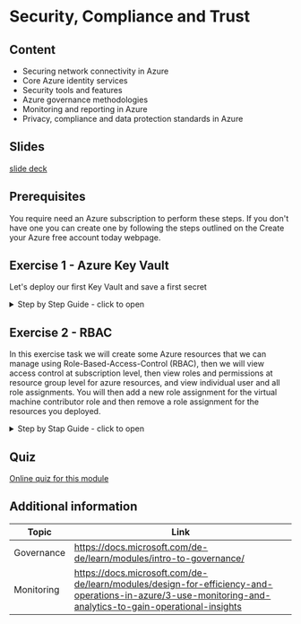 # Security, Compliance and Trust

## Content

- Securing network connectivity in Azure
- Core Azure identity services
- Security tools and features
- Azure governance methodologies
- Monitoring and reporting in Azure
- Privacy, compliance and data protection standards in Azure

## Slides

[slide deck](3_security-compliance-trust.pptx)

## Prerequisites

You require need an Azure subscription to perform these steps. If you don't have one you can create one by following the steps outlined on the Create your Azure free account today webpage.

## Exercise 1 - Azure Key Vault

Let's deploy our first Key Vault and save a first secret

<details><summary>Step by Step Guide - click to open</summary><p>

### Firstly we will create a vault

1. Sign into the Azure Portal and go to **All services > Security** and then select **Key vaults.**
2. In the **Key vaults** pane click on **Create key vault**.
3. In the **Create key vault** blade, enter the details as below and click **Create**
   - Name: a name for your vault i.e. **akvtest1**
   - Subscription: < your subscription >
   - Resource Group: select Create new and enter a new resource group name i.e. **akvrg**
   - Location: < a Datacenter location near you i.e. **West Europe** >
   - Pricing Tier: **Standard**
   - Access policies: < accept default value i.e. **1 principal selected** >
   - Virtual Network Access: < accept default value i.e. **all networks can access** >
4. Go to the newly created Key vault and verify it is present. You can take a moment to browse through some of the options available within it, primarily under **Settings** and then options concerning **Keys, Secrets, Certificates, Access Policies, Firewalls and virtual networks.***
5. Take note of two values in the key vault
- **Vault Name:** In the example it is **akvtest1**
- **DNS name** (also sometimes referred to as the Vault URI): In this example it is `https://akvtest1.vault.azure.net/`. Applications that use your vault through its REST API must use this URI.
>**Note:** Your Azure account is the only one authorized to perform operations on this new vault. Yo can modify this if you wish in the **Settings > Access policies** section

### Add a secret to the Key Vault
We will now add a password that could be used by an application.
1. On the Key Vault properties pages select **Secrets**, then select **Generate/Import**.
2. On the **Create a secret** blade enter the below values, leave the other values at their defaults and then click **Create**.
   - **Upload options**: Manual
   - **Name**: ExamplePassword
   - **Value**: hVFkk965BuUv96!
3. Once the secret has been successfully created, on the **Secrets** pane, click on the **ExamplePassword**, and note it has a status of Enabled
4. Double click on the password and in the password pane, note the presence of the Secret Identifier. This is the url value that you can now use with applications. It provides a centrally managed and securely stored password for use with applications.
5. In the same pane click the button **Show Secret Value**, to display the password you specified earlier.
>**Note:** It is also possible to set time limitations on when a password is available for use, using the activation and expiration date settings.

>**Congratulations!** You have created an Azure Key vault and then created a password secret in that key vault, providing a securely stored, centrally managed password for use with applications.

>**Note:** Remember to delete the resources you have just deployed if you are no longer using them to ensure you do not incur costs for running resources. You can delete all deployed resources by deleting the resource group in which they all reside.

</p></details>

## Exercise 2 - RBAC

In this exercise task we will create some Azure resources that we can manage using Role-Based-Access-Control (RBAC), then we will view access control at subscription level, then view roles and permissions at resource group level for azure resources, and view individual user and all role assignments. You will then add a new role assignment for the virtual machine contributor role and then remove a role assignment for the resources you deployed.

<details><summary>Step by Stap Guide - click to open</summary><p>

### Create Azure resources to manage

Firstly, we will deploy some resources to Azure to provide us with some resources to manage.

1. Sign into the Azure Portal and click on the **Cloud Shell** icon in the top right hand corner
2. The **Cloud Shell** is launched in the bottom of the browser window. 
3. Create a resource group into which we will place our resources by running the following Azure CLI command. You can copy and paste the command from the below directly into the Cloud Shell console, then press **Enter** to run the command. This command will run fine in either **powershell** *or* **bash** console.

```azurecli
az group create `
--name rbacrg `
--location westeurope
```

4. Run the below Azure CLI command to create a virtual machine. Again, you can copy and paste the command from below directly into the Cloud Shell console and press Enter to run it.

```azurecli
az vm create `
--name vmrbac1 `
--resource-group rbacrg `
--image Win2019Datacenter `
--location westeurope `
--admin-username azureuser `
--admin-password Password0134!
```

>**Note:** The command will take 2 to 3 minutes to complete. The command will create a virtual machine and various resources associated with it such as storage, networking and security resources. You can close the Azure Cloud Shell once it is complete.

### View access control at subscription level

The next thing we need to do, in the context of access control, is to decide where to open the **Access control (IAM)** blade, through which we configure Role-Based-Access-Control (RBAC), and that depends on what resources you want to manage access for. i.e. do you want to manage access for everything in a management group, everything in a subscription, everything in a resource group, or a single resource? The **Access control (IAM)** blade is available at all of these levels and provides the same functionality in each. We will firstly have a look at the **Access control (IAM)** options for a subscription.

1. In the Azure portal, click **All services** and the **Subscriptions**, double click on a subscription from the subscriptions listed and then click on **Access control (IAM)**. See what is possible to configure.

### View roles and permissions

A role definition is a collection of permissions that you use for role assignments. Azure has over 70 built-in roles for Azure resources. Follow these steps to view the available roles and permissions for the resources we deployed earlier.

1. Go to **Resource groups** and choose *rbacrg* i.e. the resource group you created earlier.
2. Within the **rbacrg** resource group, click on **Access control (IAM)** and then select the **Roles** tab to see a list of all the built-in and custom roles.
    >**Note:** You can see the number of users and groups that are assigned to each role at the current scope.
3. Click on the **Owner** role to see who has been assigned this role and also view the permissions for the role.
    >**Note:** As per the screenshot, there are two users listed who are assigned the Owner role. Your list of users will be different.

### View individual user and all role assignments for a resource

When managing access, you want to know who has access, what are their permissions, and at what scope. To list access for a user, group, service principal, or managed identity, you view their role assignments.

1. In the resource group you created earlier i.e. **rbacrg** go to **Access control (IAM)** and select the **Check Access** tab
2. In the **Find** boxes enter the below values, to search the directory for for display names, email addresses, or object identifiers. The matching results are displayed below the **Find** boxes
   - Azure AD user, group, or service principal
   - < your own user name> 
    >**Note:** Your results will be different and related to your own user account.
3. Click the matching result to open the **< name > assignments - scope** pane. On this pane, you can see the roles assigned to the selected user and the scope. If there are any deny assignments at this scope or inherited to this scope, they will be listed. We can see the user has the role of **Owner** assigned and can manage everything.
4. Still on the resource group **Access control (IAM)** pane, click the **Role assignments** tab to view all the role assignments at this scope. On the **Role assignments** tab, you can see who has access at this scope. 
    >**Note:** Some of roles present, are listed as **(Inherited)**. This means they are assigned from another scope. Access, in general, is either assigned specifically to this resource, or inherited from an assignment to the parent scope. Your values will be different to those displayed here.

### Add a role assignment

In RBAC, to grant access, you assign a **Role** to a user, group, service principal, or managed identity. We will assign the a role to a user in the following steps.

1. Open the resource group **Access control (IAM)** and click the **Role assignments** tab, then click **Add** and choose **Add role assignment** to open the **Add role assignment** pane.
    >Note: If you don't have permissions to assign roles, the Add role assignment option will be disabled.
2. In the **Add role assignment** pane fill in the following values, then click Save to assign the role.
   - **Role:** select a Role from the drop down list i.e. *Virtual Machine Contributor*
   - **Assign access to:** Azure AD user, group, or service principal
   - **Select:** < type your own user name, and your user name should appear in the list, then click on a user name to select it >
3. The user is now assigned the specified role at the selected scope.

### Remove role assignments

In RBAC, to remove access, you remove a role assignment.

1. Open the resource group **Access control (IAM)** and click the **Role assignments** tab, 
2. Scroll down through the list of users until you find the user you just added as a **Virtual Machine Contributor**, click on the user, then select **Remove**
3. In the remove role assignment message that appears, click **Yes**.
    >**Note:** Inherited role assignments cannot be removed. If you need to remove an inherited role assignment, you must do it at the scope where the role assignment was created. In the Scope column, the column where (Inherited) appears, there is a link that takes you to the scope where this role was assigned in this case the subscription, then you can go to the Access control (IAM) blade and remove the role assignment there.

**Congratulations!** You have created some Azure resources that you can manage using Role-Based-Access-Control (RBAC), you have viewed access control at subscription level, and then viewed roles and permissions at resource group level for azure resources, and viewed individual user and all role assignments. You then added a new role assignment for the virtual machine contributor role and finally removed a role assignment for the resources you deployed.

**Note:** Remember to delete the resources you have just deployed if you are no longer using them to ensure you do not incur costs for running resources. You can delete all deployed resources by deleting the resource group in which they all reside.

</p></details>

## Quiz

[Online quiz for this module](https://forms.office.com/Pages/ResponsePage.aspx?id=v4j5cvGGr0GRqy180BHbR3jbLunQYZ9MtHvpDOQLlT1UODA5VTk3RUJBS1hBMEs5MEJGMlUwVDJVQi4u)

## Additional information

|Topic|Link|
|-----|----|
|Governance|<https://docs.microsoft.com/de-de/learn/modules/intro-to-governance/>|
|Monitoring|<https://docs.microsoft.com/de-de/learn/modules/design-for-efficiency-and-operations-in-azure/3-use-monitoring-and-analytics-to-gain-operational-insights>|
